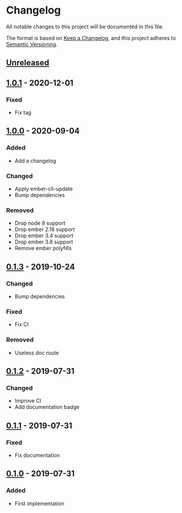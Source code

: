 # Changelog
All notable changes to this project will be documented in this file.

The format is based on [Keep a Changelog](https://keepachangelog.com/en/1.0.0/),
and this project adheres to [Semantic Versioning](https://semver.org/spec/v2.0.0.html).

## [Unreleased]

## [1.0.1] - 2020-12-01

### Fixed
- Fix tag

## [1.0.0] - 2020-09-04

### Added
- Add a changelog

### Changed
- Apply ember-cli-update
- Bump dependencies

### Removed
- Drop node 8 support
- Drop ember 2.18 support 
- Drop ember 3.4 support 
- Drop ember 3.8 support 
- Remove ember polyfills

## [0.1.3] - 2019-10-24

### Changed
- Bump dependencies

### Fixed
- Fix CI

### Removed
- Useless doc route

## [0.1.2] - 2019-07-31

### Changed
- Improve CI
- Add documentation badge

## [0.1.1] - 2019-07-31

### Fixed
- Fix documentation

## [0.1.0] - 2019-07-31

### Added
- First implementation

[1.0.1]: https://github.com/concordnow/ember-content-loader/compare/v1.0.0...v1.0.1
[1.0.0]: https://github.com/concordnow/ember-content-loader/compare/v0.1.3...v1.0.0
[0.1.3]: https://github.com/concordnow/ember-content-loader/compare/v0.1.2...v0.1.3
[0.1.2]: https://github.com/concordnow/ember-content-loader/compare/v0.1.1...v0.1.2
[0.1.1]: https://github.com/concordnow/ember-content-loader/compare/v0.1.0...v0.1.1
[0.1.0]: https://github.com/concordnow/ember-content-loader/releases/tag/v0.1.0

[Unreleased]: https://github.com/concordnow/ember-content-loader/compare/v1.0.1...HEAD
